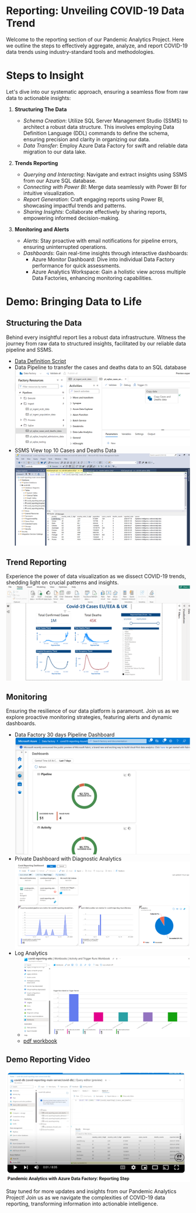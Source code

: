# Reporting: Unveiling COVID-19 Data Trend
Welcome to the reporting section of our Pandemic Analytics Project. Here we outline the steps to effectively aggregate, analyze, and report COVID-19 data trends using industry-standard tools and methodologies.

# Steps to Insight
Let's dive into our systematic approach, ensuring a seamless flow from raw data to actionable insights:

1. **Structuring The Data**
   - *Schema Creation*: Utilize SQL Server Management Studio (SSMS) to architect a robust data structure. This involves employing Data Definition Language (DDL) commands to define the schema, ensuring precision and clarity in organizing our data.
   - *Data Transfer*: Employ Azure Data Factory for swift and reliable data migration to our data lake.

2. **Trends Reporting**  
   - *Querying and Interacting*: Navigate and extract insights using SSMS from our Azure SQL database.
   - *Connecting with Power BI*: Merge data seamlessly with Power BI for intuitive visualization.
   - *Report Generation*: Craft engaging reports using Power BI, showcasing impactful trends and patterns.
   - *Sharing Insights*: Collaborate effectively by sharing reports, empowering informed decision-making.

3. **Monitoring and Alerts**  
   - *Alerts*: Stay proactive with email notifications for pipeline errors, ensuring uninterrupted operations.
   - *Dashboards*: Gain real-time insights through interactive dashboards:
       - Azure Monitor Dashboard: Dive into individual Data Factory performance for quick assessments.
       - Azure Analytics Workspace: Gain a holistic view across multiple Data Factories, enhancing monitoring capabilities.

# Demo: Bringing Data to Life

## Structuring the Data
Behind every insightful report lies a robust data infrastructure. Witness the journey from raw data to structured insights, facilitated by our reliable data pipeline and SSMS.

- [Data Definition Script](./data_factory_create_sql_tables.sql)
- Data Pipeline to transfer the cases and deaths data to an SQL database
![Data Transfer Pipeline](../image/sqlize_cases.png)
- SSMS View top 10 Cases and Deaths Data
![SSMS Query](../image/SSMS_query_cases.png)

## Trend Reporting
Experience the power of data visualization as we dissect COVID-19 trends, shedding light on crucial patterns and insights.
![Power BI Report](../image/powerbi_report.png)

## Monitoring
Ensuring the resilience of our data platform is paramount. Join us as we explore proactive monitoring strategies, featuring alerts and dynamic dashboards.
- Data Factory 30 days Pipeline Dashboard
![Data Factory Dashboard](../image/adf_dahboard.png)
- Private Dashboard with Diagnostic Analytics
![Covid Reporting Dashboard with diagnositc Analytics](../image/private_diagnositc_analytics_dashboard.png)
- Log Analytics
   - ![Trigger Runs Log Analytics](../image/log_analytics_trigger_runs.png)
   - [pdf workbook](./Azure_workbook.pdf)

## Demo Reporting Video
[![Reporting Video](../image/youtube_reporting_thumbnail.png)](https://youtu.be/6NbJlEZz8I4)

Stay tuned for more updates and insights from our Pandemic Analytics Project! Join us as we navigate the complexities of COVID-19 data reporting, transforming information into actionable intelligence.